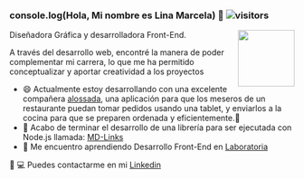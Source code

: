 ### console.log(Hola, Mi nombre es Lina Marcela) 👋     ![visitors](https://visitor-badge.glitch.me/badge?page_id=page.id&left_color=green&right_color=red)
                
<img src="https://user-images.githubusercontent.com/73502198/165603355-b3a1a687-44bf-48d5-87c9-48448a7ee5b1.jpeg" align="right" width="100" ></a>
Diseñadora Gráfica y desarrolladora Front-End.


A través del desarrollo web, encontré la manera de poder complementar mi carrera, lo  que me ha permitido conceptualizar y aportar creatividad a los proyectos

- 😄 Actualmente estoy desarrollando con una excelente compañera [alossada](https://github.com/alossada/BOG004-burger-queen-api-client), una aplicación para que los meseros de un restaurante puedan tomar pedidos usando una tablet, y enviarlos a la cocina para que se preparen ordenada y eficientemente.🍔
- 🔭 Acabo de terminar el  desarrollo de una librería para ser ejecutada con Node.js llamada: [MD-Links](https://github.com/Lina-1985-cloud/BOG004-md-links/tree/Develop)
- 🌱 Me encuentro aprendiendo Desarrollo Front-End en [Laboratoria](https://www.laboratoria.la/)

📱 💻 Puedes contactarme en mi [Linkedin](https://www.linkedin.com/in/lina-marcela-villa/)
<!-- -- 👯 I’m looking to collaborate on ...
- 🤔 I’m looking for help with ...
- 💬 Ask me about ...
- 📫 How to reach me: ...
- 😄 Pronouns: ...
- ⚡ Fun fact: ... -->
